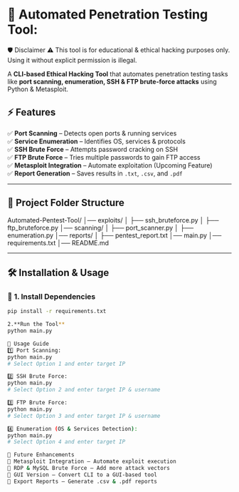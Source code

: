 # 🔐 Automated Penetration Testing Tool:

🛡 Disclaimer
⚠️ This tool is for educational & ethical hacking purposes only.
Using it without explicit permission is illegal.


A **CLI-based Ethical Hacking Tool** that automates penetration testing tasks like **port scanning, enumeration, SSH & FTP brute-force attacks** using Python & Metasploit.

## ⚡ Features
✅ **Port Scanning** – Detects open ports & running services  
✅ **Service Enumeration** – Identifies OS, services & protocols  
✅ **SSH Brute Force** – Attempts password cracking on SSH  
✅ **FTP Brute Force** – Tries multiple passwords to gain FTP access  
✅ **Metasploit Integration** – Automate exploitation (Upcoming Feature)  
✅ **Report Generation** – Saves results in `.txt`, `.csv`, and `.pdf`  

---

## 📂 Project Folder Structure

Automated-Pentest-Tool/ │── exploits/ │ ├── ssh_bruteforce.py │ ├── ftp_bruteforce.py │── scanning/ │ ├── port_scanner.py │ ├── enumeration.py │── reports/ │ ├── pentest_report.txt │── main.py │── requirements.txt │── README.md


---

## 🛠 Installation & Usage

### 🔹 **1. Install Dependencies**
```sh
pip install -r requirements.txt

2.**Run the Tool**
python main.py

📌 Usage Guide
1️⃣ Port Scanning:
python main.py
# Select Option 1 and enter target IP

2️⃣ SSH Brute Force:
python main.py
# Select Option 2 and enter target IP & username

3️⃣ FTP Brute Force:
python main.py
# Select Option 3 and enter target IP & username

4️⃣ Enumeration (OS & Services Detection):
python main.py
# Select Option 4 and enter target IP

📝 Future Enhancements
🔹 Metasploit Integration – Automate exploit execution
🔹 RDP & MySQL Brute Force – Add more attack vectors
🔹 GUI Version – Convert CLI to a GUI-based tool
🔹 Export Reports – Generate .csv & .pdf reports

